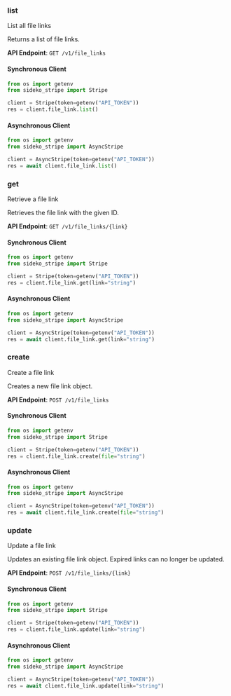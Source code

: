 
### list <a name="list"></a>
List all file links

<p>Returns a list of file links.</p>

**API Endpoint**: `GET /v1/file_links`

#### Synchronous Client

```python
from os import getenv
from sideko_stripe import Stripe

client = Stripe(token=getenv("API_TOKEN"))
res = client.file_link.list()
```

#### Asynchronous Client

```python
from os import getenv
from sideko_stripe import AsyncStripe

client = AsyncStripe(token=getenv("API_TOKEN"))
res = await client.file_link.list()
```

### get <a name="get"></a>
Retrieve a file link

<p>Retrieves the file link with the given ID.</p>

**API Endpoint**: `GET /v1/file_links/{link}`

#### Synchronous Client

```python
from os import getenv
from sideko_stripe import Stripe

client = Stripe(token=getenv("API_TOKEN"))
res = client.file_link.get(link="string")
```

#### Asynchronous Client

```python
from os import getenv
from sideko_stripe import AsyncStripe

client = AsyncStripe(token=getenv("API_TOKEN"))
res = await client.file_link.get(link="string")
```

### create <a name="create"></a>
Create a file link

<p>Creates a new file link object.</p>

**API Endpoint**: `POST /v1/file_links`

#### Synchronous Client

```python
from os import getenv
from sideko_stripe import Stripe

client = Stripe(token=getenv("API_TOKEN"))
res = client.file_link.create(file="string")
```

#### Asynchronous Client

```python
from os import getenv
from sideko_stripe import AsyncStripe

client = AsyncStripe(token=getenv("API_TOKEN"))
res = await client.file_link.create(file="string")
```

### update <a name="update"></a>
Update a file link

<p>Updates an existing file link object. Expired links can no longer be updated.</p>

**API Endpoint**: `POST /v1/file_links/{link}`

#### Synchronous Client

```python
from os import getenv
from sideko_stripe import Stripe

client = Stripe(token=getenv("API_TOKEN"))
res = client.file_link.update(link="string")
```

#### Asynchronous Client

```python
from os import getenv
from sideko_stripe import AsyncStripe

client = AsyncStripe(token=getenv("API_TOKEN"))
res = await client.file_link.update(link="string")
```
